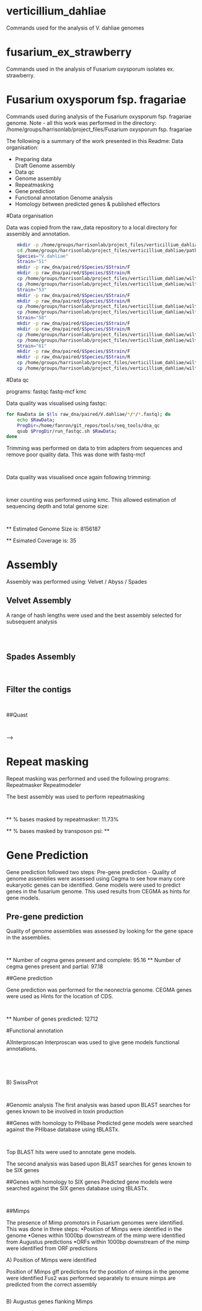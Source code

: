 # verticillium_dahliae
Commands used for the analysis of V. dahliae genomes
# fusarium_ex_strawberry
Commands used in the analysis of Fusarium oxysporum isolates ex. strawberry.

Fusarium oxysporum fsp. fragariae
====================

Commands used during analysis of the Fusarium oxysporum fsp. fragariae genome. Note - all this work was performed in the directory: /home/groups/harrisonlab/project_files/Fusarium oxysporum fsp. fragariae

The following is a summary of the work presented in this Readme:
Data organisation:
  * Preparing data  
Draft Genome assembly
  * Data qc
  * Genome assembly
  * Repeatmasking
  * Gene prediction
  * Functional annotation
Genome analysis
  * Homology between predicted genes & published effectors


#Data organisation

Data was copied from the raw_data repository to a local directory for assembly
and annotation.

```bash
    mkdir -p /home/groups/harrisonlab/project_files/verticillium_dahliae/pathogenomics
  	cd /home/groups/harrisonlab/project_files/verticillium_dahliae/pathogenomics
  	Species="V.dahliae"
  	Strain="51"
  	mkdir -p raw_dna/paired/$Species/$Strain/F
  	mkdir -p raw_dna/paired/$Species/$Strain/R    
    cp /home/groups/harrisonlab/project_files/verticillium_dahliae/wilt/raw_dna/paired/V.dahliae/51/F/wilt_51_F_appended.fastq raw_dna/paired/$Species/$Strain/F/.
    cp /home/groups/harrisonlab/project_files/verticillium_dahliae/wilt/raw_dna/paired/V.dahliae/51/R/wilt_51_R_appended.fastq raw_dna/paired/$Species/$Strain/R/.
    Strain="53"
  	mkdir -p raw_dna/paired/$Species/$Strain/F
  	mkdir -p raw_dna/paired/$Species/$Strain/R    
    cp /home/groups/harrisonlab/project_files/verticillium_dahliae/wilt/raw_dna/paired/V.dahliae/53/F/wilt_53_F_appended.fastq raw_dna/paired/$Species/$Strain/F/.
    cp /home/groups/harrisonlab/project_files/verticillium_dahliae/wilt/raw_dna/paired/V.dahliae/53/R/wilt_53_R_appended.fastq raw_dna/paired/$Species/$Strain/R/.
    Strain="58"
  	mkdir -p raw_dna/paired/$Species/$Strain/F
  	mkdir -p raw_dna/paired/$Species/$Strain/R    
    cp /home/groups/harrisonlab/project_files/verticillium_dahliae/wilt/raw_dna/paired/V.dahliae/58/F/wilt_58_F_appended.fastq raw_dna/paired/$Species/$Strain/F/.
    cp /home/groups/harrisonlab/project_files/verticillium_dahliae/wilt/raw_dna/paired/V.dahliae/58/R/wilt_58_R_appended.fastq raw_dna/paired/$Species/$Strain/R/.
    Strain="61"
  	mkdir -p raw_dna/paired/$Species/$Strain/F
  	mkdir -p raw_dna/paired/$Species/$Strain/R    
    cp /home/groups/harrisonlab/project_files/verticillium_dahliae/wilt/raw_dna/paired/V.dahliae/61/F/wilt_61_F_appended.fastq raw_dna/paired/$Species/$Strain/F/.
    cp /home/groups/harrisonlab/project_files/verticillium_dahliae/wilt/raw_dna/paired/V.dahliae/61/R/wilt_61_R_appended.fastq raw_dna/paired/$Species/$Strain/R/.

```


#Data qc

programs: fastqc fastq-mcf kmc

Data quality was visualised using fastqc:

```bash
for RawData in $(ls raw_dna/paired/V.dahliae/*/*/*.fastq); do
	echo $RawData; 
	ProgDir=/home/fanron/git_repos/tools/seq_tools/dna_qc
	qsub $ProgDir/run_fastqc.sh $RawData;
done

```

Trimming was performed on data to trim adapters from sequences and remove poor quality data.
This was done with fastq-mcf


```bash
	
```


Data quality was visualised once again following trimming:

```bash
	
```


kmer counting was performed using kmc.
This allowed estimation of sequencing depth and total genome size:

```bash
  
```

** Estimated Genome Size is: 8156187 

** Esimated Coverage is: 35

# Assembly
Assembly was performed using: Velvet / Abyss / Spades

## Velvet Assembly
A range of hash lengths were used and the best assembly selected for subsequent analysis

```bash

  
```

## Spades Assembly

```bash
  
```
## Filter the contigs

```bash
    
```
##Quast

```bash
  
```

-->
# Repeat masking
Repeat masking was performed and used the following programs: Repeatmasker Repeatmodeler

The best assembly was used to perform repeatmasking

```bash
   
 ```

** % bases masked by repeatmasker: 11.73%

** % bases masked by transposon psi: **


# Gene Prediction
Gene prediction followed two steps:
Pre-gene prediction - Quality of genome assemblies were assessed using Cegma to see how many core eukaryotic genes can be identified.
Gene models were used to predict genes in the fusarium genome. This used results from CEGMA as hints for gene models.

## Pre-gene prediction
Quality of genome assemblies was assessed by looking for the gene space in the assemblies.

```bash
  	
```

** Number of cegma genes present and complete: 95.16
** Number of cegma genes present and partial: 97.18

##Gene prediction

Gene prediction was performed for the neonectria genome.
CEGMA genes were used as Hints for the location of CDS.

```bash
	
```

** Number of genes predicted: 12712


#Functional annotation

A)Interproscan
Interproscan was used to give gene models functional annotations.

```bash
	
```

```bash
	
```
B) SwissProt

```bash
  
```

#Genomic analysis
The first analysis was based upon BLAST searches for genes known to be involved in toxin production


##Genes with homology to PHIbase
Predicted gene models were searched against the PHIbase database using tBLASTx.

```bash
	
```

Top BLAST hits were used to annotate gene models.

The second analysis was based upon BLAST searches for genes known to be SIX genes 


##Genes with homology to SIX genes
Predicted gene models were searched against the SIX genes database using tBLASTx.

```bash
  
```

##Mimps

The presence of Mimp promotors in Fusarium genomes were identified. This was done in three steps:
•Position of Mimps were identified in the genome
•Genes within 1000bp downstream of the mimp were identified from Augustus predictions
•ORFs within 1000bp downstream of the mimp were identified from ORF predictions

A) Position of Mimps were identified

Position of Mimps gff predictions for the position of mimps in the genome were identified Fus2 was performed separately to ensure mimps are predicted from the correct assembly

```bash

```
B) Augustus genes flanking Mimps

```bash

```
<!--
